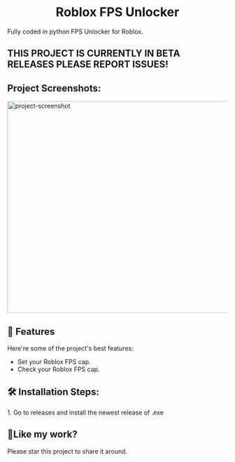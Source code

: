 <h1 align="center" id="title">Roblox FPS Unlocker</h1>

<p id="description">Fully coded in python FPS Unlocker for Roblox.</p>

<h2>THIS PROJECT IS CURRENTLY IN BETA RELEASES PLEASE REPORT ISSUES!</h2>

<h2>Project Screenshots:</h2>

<img src="https://i.ibb.co/Qr1MZtS/image-2023-10-27-203820862.png" alt="project-screenshot" width="1395" height="485/">

  
  
<h2>🧐 Features</h2>

Here're some of the project's best features:

*   Set your Roblox FPS cap.
*   Check your Roblox FPS cap.

<h2>🛠️ Installation Steps:</h2>

<p>1. Go to releases and install the newest release of .exe</p>

<h2>💖Like my work?</h2>

Please star this project to share it around.
